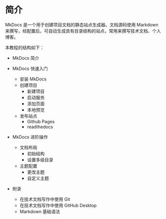 # 简介

MkDocs 是一个用于创建项目文档的静态站点生成器。文档源码使用 Markdown 来撰写，经配置后，可自动生成具有目录结构的站点，常用来撰写技术文档、个人博客。

本教程的结构如下：

- MkDocs 简介

- MkDocs 快速入门
  - 安装 MkDocs
  - 创建项目
    - 新建项目
    - 启动服务
    - 添加页面
    - 本地预览
  - 发布站点
    - Github Pages
    - readthedocs
- MkDocs 进阶操作
  - 文档布局
    - 初始结构
    - 设置多级目录
  - 主题配置
    - 更改主题
    - 自定义主题

- 附录
  - 在技术文档写作中使用 Git
  - 在技术文档写作中使用 GitHub Desktop
  - Markdown 基础语法
